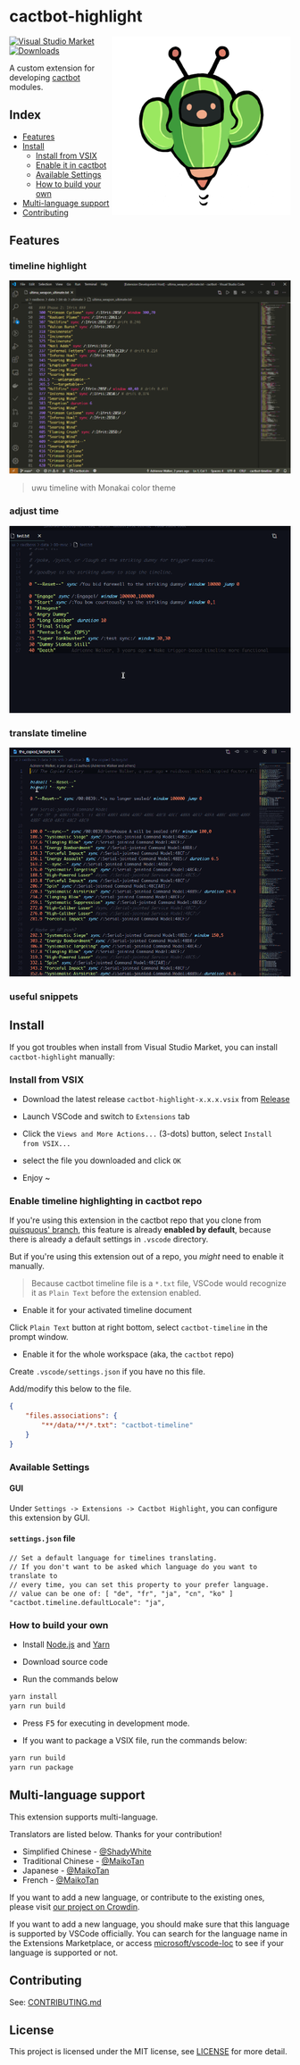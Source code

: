 # cactbot-highlight

<a href="https://marketplace.visualstudio.com/items?itemName=MaikoTan.cactbot-highlight" target="_blank"><img align="right" src="./images/cactbot-logo-320x320.png"></img></a>

[![Visual Studio Market](https://img.shields.io/visual-studio-marketplace/v/MaikoTan.cactbot-highlight?color=green&label=Visual%20Studio%20Market)](https://marketplace.visualstudio.com/items?itemName=MaikoTan.cactbot-highlight)
[![Downloads](https://img.shields.io/visual-studio-marketplace/d/MaikoTan.cactbot-highlight?color=green)](https://marketplace.visualstudio.com/items?itemName=MaikoTan.cactbot-highlight)

A custom extension for developing [cactbot](https://github.com/quisquous/cactbot/) modules.

## Index

- [Features](#features)
- [Install](#install)
  - [Install from VSIX](#install-from-vsix)
  - [Enable it in cactbot](#enable-it-in-cactbot)
  - [Available Settings](#available-settings)
  - [How to build your own](#how-to-build-your-own)
- [Multi-language support](#multi-language-support)
- [Contributing](#contributing)

## Features

### timeline highlight

![timeline-highlight](images/timeline-highlight.png)

> uwu timeline with Monakai color theme

### adjust time

![adjust-time](images/adjust-time.gif)

### translate timeline

![translate-timeline.gif](images/translate-timeline.gif)

### useful snippets

## Install

If you got troubles when install from Visual Studio Market,
you can install `cactbot-highlight` manually:

### Install from VSIX

- Download the latest release `cactbot-highlight-x.x.x.vsix` from [Release](https://github.com/MaikoTan/cactbot-highlight/releases)

- Launch VSCode and switch to `Extensions` tab

- Click the `Views and More Actions...` (3-dots) button, select `Install from VSIX...`

- select the file you downloaded and click `OK`

- Enjoy ~

### Enable timeline highlighting in cactbot repo

If you're using this extension in the cactbot repo that you clone from [quisquous' branch](https://github.com/quisquous/cactbot),
this feature is already **enabled by default**, because there is already a default settings in `.vscode` directory.

But if you're using this extension out of a repo, you *might* need to enable it manually.

> Because cactbot timeline file is a `*.txt` file,
> VSCode would recognize it as `Plain Text` before the extension enabled.

- Enable it for your activated timeline document

Click `Plain Text` button at right bottom,
select `cactbot-timeline` in the prompt window.

- Enable it for the whole workspace (aka, the `cactbot` repo)

Create `.vscode/settings.json` if you have no this file.

Add/modify this below to the file.

```json
{
    "files.associations": {
        "**/data/**/*.txt": "cactbot-timeline"
    }
}
```

### Available Settings

#### GUI

Under `Settings -> Extensions -> Cactbot Highlight`,
you can configure this extension by GUI.

#### `settings.json` file

```jsonc
// Set a default language for timelines translating.
// If you don't want to be asked which language do you want to translate to
// every time, you can set this property to your prefer language.
// value can be one of: [ "de", "fr", "ja", "cn", "ko" ]
"cactbot.timeline.defaultLocale": "ja",
```

### How to build your own

- Install [Node.js](https://nodejs.org/) and [Yarn](https://yarnpkg.com/)

- Download source code

- Run the commands below

```bash
yarn install
yarn run build
```

- Press <kbd>F5</kbd> for executing in development mode.

- If you want to package a VSIX file, run the commands below:

```bash
yarn run build
yarn run package
```

## Multi-language support

This extension supports multi-language.

Translators are listed below. Thanks for your contribution!

  - Simplified Chinese - [@ShadyWhite](https://github.com/ShadyWhite)
  - Traditional Chinese - [@MaikoTan](https://github.com/MaikoTan)
  - Japanese - [@MaikoTan](https://github.com/MaikoTan)
  - French - [@MaikoTan](https://github.com/MaikoTan)

If you want to add a new language, or contribute to the existing ones,
please visit [our project on Crowdin](https://crowdin.com/project/cactbot-highlight).

If you want to add a new language, you should make sure that this language is supported by VSCode officially.
You can search for the language name in the Extensions Marketplace,
or access [microsoft/vscode-loc](https://github.com/microsoft/vscode-loc) to see if your language is supported or not.

## Contributing

See: [CONTRIBUTING.md](CONTRIBUTING.md)

## License

This project is licensed under the MIT license,
see [LICENSE](LICENSE.md) for more detail.